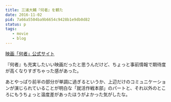 ```yaml
---
title: 三浦大輔『何者』を観た
date: 2016-11-02
pid: 7a66a5504ba9b6654c9428b1e9db0d82
status: p
tags:
   - movie
   - blog
---
```


[映画「何者」公式サイト][1]

 『何者』も充実したいい映画だったと思うんだけど、ちょっと事前情報で期待度が高くなりすぎちゃった感があった。

あとやっぱり前半の部分が単調に過ぎるというか、上辺だけのコミュニケーションが演じられていることが明白な「就活作戦本部」のパートと、それ以外のところにもうちょっと温度差があったほうがよかった気がしたな。

[1]:	http://nanimono-movie.com/